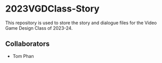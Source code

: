 # 2023VGDClass-Story
This repository is used to store the story and dialogue files for the Video Game Design Class of 2023-24.

## Collaborators
- Tom Phan
